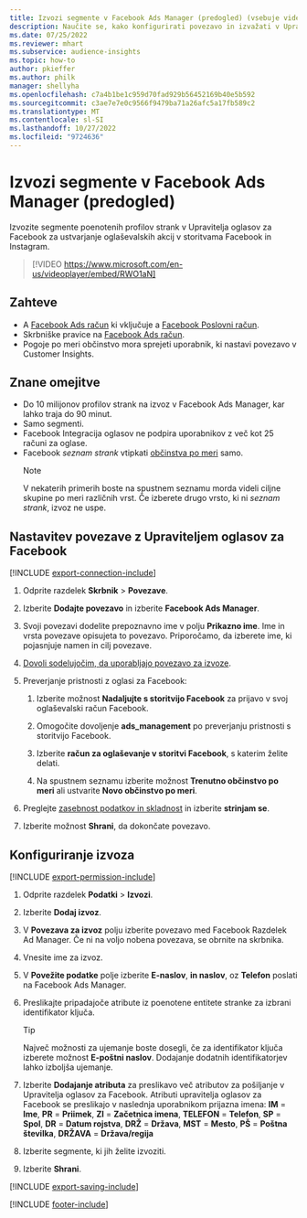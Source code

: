 ```yaml
---
title: Izvozi segmente v Facebook Ads Manager (predogled) (vsebuje video)
description: Naučite se, kako konfigurirati povezavo in izvažati v Upravitelja oglasov za Facebook.
ms.date: 07/25/2022
ms.reviewer: mhart
ms.subservice: audience-insights
ms.topic: how-to
author: pkieffer
ms.author: philk
manager: shellyha
ms.openlocfilehash: c7a4b1be1c959d70fad929b56452169b40e5b592
ms.sourcegitcommit: c3ae7e7e0c9566f9479ba71a26afc5a17fb589c2
ms.translationtype: MT
ms.contentlocale: sl-SI
ms.lasthandoff: 10/27/2022
ms.locfileid: "9724636"
---
```

# <a name="export-segments-to-facebook-ads-manager-preview"></a>Izvozi segmente v Facebook Ads Manager (predogled)

Izvozite segmente poenotenih profilov strank v Upravitelja oglasov za Facebook za ustvarjanje oglaševalskih akcij v storitvama Facebook in Instagram.

> [!VIDEO https://www.microsoft.com/en-us/videoplayer/embed/RWO1aN]

## <a name="prerequisites"></a>Zahteve

- A [Facebook Ads račun](https://www.facebook.com/business/learn/lessons/step-by-step-ads-manager-account) ki vključuje a [Facebook Poslovni račun](https://business.facebook.com/).
- Skrbniške pravice na [Facebook Ads račun](https://www.facebook.com/business/learn/lessons/step-by-step-ads-manager-account).
- Pogoje po meri občinstvo mora sprejeti uporabnik, ki nastavi povezavo v Customer Insights.

## <a name="known-limitations"></a>Znane omejitve

- Do 10 milijonov profilov strank na izvoz v Facebook Ads Manager, kar lahko traja do 90 minut.
- Samo segmenti.
- Facebook Integracija oglasov ne podpira uporabnikov z več kot 25 računi za oglase.
- Facebook *seznam strank* vtipkati [občinstva po meri](https://www.facebook.com/business/help/744354708981227?id=2469097953376494) samo.
  > [!NOTE]
  > V nekaterih primerih boste na spustnem seznamu morda videli ciljne skupine po meri različnih vrst. Če izberete drugo vrsto, ki ni *seznam strank*, izvoz ne uspe.

## <a name="set-up-connection-to-facebook-ads-manager"></a>Nastavitev povezave z Upraviteljem oglasov za Facebook

[!INCLUDE [export-connection-include](includes/export-connection-admn.md)]

1. Odprite razdelek **Skrbnik** > **Povezave**.

1. Izberite **Dodajte povezavo** in izberite **Facebook Ads Manager**.

1. Svoji povezavi dodelite prepoznavno ime v polju **Prikazno ime**. Ime in vrsta povezave opisujeta to povezavo. Priporočamo, da izberete ime, ki pojasnjuje namen in cilj povezave.

1. [Dovoli sodelujočim, da uporabljajo povezavo za izvoze](connections.md#allow-contributors-to-use-a-connection-for-exports).

1. Preverjanje pristnosti z oglasi za Facebook:

   1. Izberite možnost **Nadaljujte s storitvijo Facebook** za prijavo v svoj oglaševalski račun Facebook.

   1. Omogočite dovoljenje **ads_management** po preverjanju pristnosti s storitvijo Facebook.

   1. Izberite **račun za oglaševanje v storitvi Facebook**, s katerim želite delati.

   1. Na spustnem seznamu izberite možnost **Trenutno občinstvo po meri** ali ustvarite **Novo občinstvo po meri**.

1. Preglejte [zasebnost podatkov in skladnost](connections.md#data-privacy-and-compliance) in izberite **strinjam se**.

1. Izberite možnost **Shrani**, da dokončate povezavo.

## <a name="configure-an-export"></a>Konfiguriranje izvoza

[!INCLUDE [export-permission-include](includes/export-permission.md)]

1. Odprite razdelek **Podatki** > **Izvozi**.

1. Izberite **Dodaj izvoz**.

1. V **Povezava za izvoz** polju izberite povezavo med Facebook Razdelek Ad Manager. Če ni na voljo nobena povezava, se obrnite na skrbnika.

1. Vnesite ime za izvoz.

1. V **Povežite podatke** polje izberite **E-naslov**, **in naslov**, oz **Telefon** poslati na Facebook Ads Manager.

1. Preslikajte pripadajoče atribute iz poenotene entitete stranke za izbrani identifikator ključa.
   > [!TIP]
   > Največ možnosti za ujemanje boste dosegli, če za identifikator ključa izberete možnost **E-poštni naslov**. Dodajanje dodatnih identifikatorjev lahko izboljša ujemanje.

1. Izberite **Dodajanje atributa** za preslikavo več atributov za pošiljanje v Upravitelja oglasov za Facebook. Atributi upravitelja oglasov za Facebook se preslikajo v naslednja uporabnikom prijazna imena: **IM** = **Ime**, **PR** = **Priimek**, **ZI** = **Začetnica imena**, **TELEFON** = **Telefon**, **SP** = **Spol**, **DR** = **Datum rojstva**, **DRŽ** = **Država**, **MST** = **Mesto**, **PŠ** = **Poštna številka**, **DRŽAVA** = **Država/regija**

1. Izberite segmente, ki jih želite izvoziti.

1. Izberite **Shrani**.

[!INCLUDE [export-saving-include](includes/export-saving.md)]

[!INCLUDE [footer-include](includes/footer-banner.md)]
